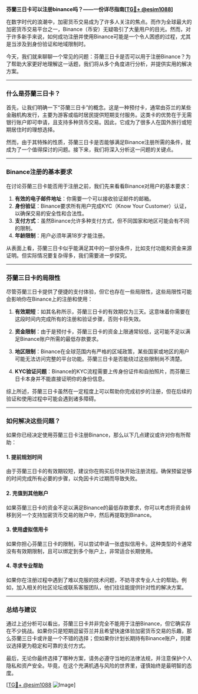**芬蘭三日卡可以注册binance吗？——一份详尽指南[[TG💪+ @esim1088](https://t.me/s/esim1088)]**

在数字时代的浪潮中，加密货币交易成为了许多人关注的焦点。而作为全球最大的加密货币交易平台之一，Binance（币安）无疑吸引了大量用户的目光。然而，对于许多新手来说，如何成功注册并使用Binance可能是一个令人困惑的过程，尤其是当涉及到身份验证和地域限制时。

今天，我们就来聊聊一个常见的问题：芬蘭三日卡是否可以用于注册Binance？为了帮助大家更好地理解这一话题，我们将从多个角度进行分析，并提供实用的解决方案。

---

### 什么是芬蘭三日卡？

首先，让我们明确一下“芬蘭三日卡”的概念。这是一种预付卡，通常由芬兰的某些金融机构发行，主要为游客或临时居民提供短期支付服务。这类卡的优势在于无需银行账户即可申请，且支持多种货币交易。因此，它成为了很多人在国外旅行或短期居住时的理想选择。

然而，由于其特殊的性质，芬蘭三日卡是否能够满足Binance注册所需的条件，就成为了一个值得探讨的问题。接下来，我们将深入分析这一问题的关键点。

---

### Binance注册的基本要求

在讨论芬蘭三日卡能否用于注册之前，我们先来看看Binance对用户的基本要求：

1. **有效的电子邮件地址**：你需要一个可以接收验证邮件的邮箱。
2. **身份验证**：Binance要求所有用户完成KYC（Know Your Customer）认证，以确保交易的安全性和合法性。
3. **支付方式**：虽然Binance允许多种支付方式，但不同国家和地区可能会有不同的限制。
4. **年龄限制**：用户必须年满18岁才能注册。

从表面上看，芬蘭三日卡似乎能满足其中的一部分条件，比如支付功能和资金来源证明。但实际情况要复杂得多，我们需要进一步探究。

---

### 芬蘭三日卡的局限性

尽管芬蘭三日卡提供了便捷的支付体验，但它也存在一些局限性，这些局限性可能会影响你在Binance上的注册和使用：

1. **有效期短**：如其名称所示，芬蘭三日卡的有效期仅为三天。这意味着你需要在这段时间内完成所有的注册和验证步骤，否则卡将失效。
   
2. **资金限制**：由于是预付卡，芬蘭三日卡的资金上限通常较低，这可能不足以满足Binance账户所需的最低存款要求。

3. **地区限制**：Binance在全球范围内有严格的区域政策，某些国家或地区的用户可能无法访问完整的平台功能。芬蘭三日卡是否能绕过这些限制尚不清楚。

4. **KYC验证问题**：Binance的KYC流程需要上传身份证件和自拍照片，而芬蘭三日卡本身并不能直接证明你的身份信息。

综上所述，芬蘭三日卡虽然在一定程度上可以帮助你完成初步的注册，但在后续的验证和使用过程中可能会遇到诸多障碍。

---

### 如何解决这些问题？

如果你已经决定使用芬蘭三日卡注册Binance，那么以下几点建议或许对你有所帮助：

#### 1. 提前规划时间
由于芬蘭三日卡的有效期较短，建议你在购买后尽快开始注册流程。确保预留足够的时间完成所有必要的步骤，以免因卡片过期而导致失败。

#### 2. 充值到其他账户
如果芬蘭三日卡的资金不足以满足Binance的最低存款要求，你可以考虑将资金转移到另一个支持加密货币交易的账户中，然后再提取到Binance。

#### 3. 使用虚拟信用卡
如果你担心芬蘭三日卡的限制，可以尝试申请一张虚拟信用卡。这种类型的卡通常没有有效期限制，且可以绑定到多个账户上，非常适合长期使用。

#### 4. 寻求专业帮助
如果你在注册过程中遇到了难以克服的技术问题，不妨寻求专业人士的帮助。例如，加入相关的社区论坛或联系客服团队，他们往往能提供针对性的解决方案。

---

### 总结与建议

通过上述分析可以看出，芬蘭三日卡并非完全不能用于注册Binance，但它确实存在不少挑战。如果你只是短期逗留芬兰并且希望快速体验加密货币交易的乐趣，那么芬蘭三日卡或许是一个不错的选择；但如果你计划长期持有Binance账户，则建议选择更为稳定和可靠的支付方式。

最后，无论你最终选择了哪种方案，请务必遵守当地的法律法规，并注意保护个人隐私和资产安全。毕竟，在这个充满机遇与风险的世界里，谨慎始终是最明智的态度。

[[TG💪+ @esim1088](https://t.me/s/esim1088) ![Image](https://i.postimg.cc/4NQfJmqS/Snipaste-2025-05-13-00-14-12.png)]